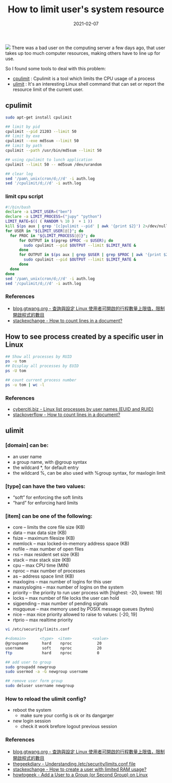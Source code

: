 ﻿---
title: "How to limit user's system resource"
date: 2021-02-07
sidebar: 'auto'
tags:
 - Ubuntu
 - Linux
 - server-management
categories:
 - Tech
publish: True
meta:
  - property: og:description
    content: There was a bad user on the computing server a few days ago...
  - property: og:image
    content: https://i.imgur.com/3QeQito.jpg
---

![](https://i.imgur.com/3QeQito.jpg)
There was a bad user on the computing server a few days ago, that user takes up too much computer resources, making others have to line up for use.

So I found some tools to deal with this problem:
- [cpulimit](https://github.com/opsengine/cpulimit) : Cpulimit is a tool which limits the CPU usage of a process
- [ulimit](https://linuxcommand.org/lc3_man_pages/ulimith.html) : It's an interesting Linux shell command that can set or report the resource limit of the current user.

## cpulimit
``` bash
sudo apt-get install cpulimit

## limit by pid
cpulimit --pid 21203 --limit 50
## limit by exe
cpulimit --exe md5sum --limit 50
## limit by path
cpulimit --path /usr/bin/md5sum --limit 50

## using cpulimit to lunch application
cpulimit --limit 50 -- md5sum /dev/urandom

## clear log
sed '/pam\_unix(cron/d;//d' -i auth.log
sed '/cpulimit/d;//d' -i auth.log
```
### limit cpu script
``` bash
#!/bin/bash
declare -a LIMIT_USER=("ben")
declare -a LIMIT_PROCESS=("jupy" "python")
LIMIT_RATE=$(( ( RANDOM % 10 )  + 1 ))
kill $(ps aux | grep '[c]pulimit --pid' | awk '{print $2}') 2>/dev/null
for USER in "${LIMIT_USER[@]}"; do
  for PROC in "${LIMIT_PROCESS[@]}"; do
      for OUTPUT in $(pgrep $PROC -u $USER); do
        sudo cpulimit --pid $OUTPUT --limit $LIMIT_RATE &
      done
      for OUTPUT in $(ps aux | grep $USER | grep $PROC | awk '{print $2}'); do
        sudo cpulimit --pid $OUTPUT --limit $LIMIT_RATE &
      done
  done
done
sed '/pam\_unix(cron/d;//d' -i auth.log
sed '/cpulimit/d;//d' -i auth.log
```
### References
- [blog.gtwang.org - 查詢與設定 Linux 使用者可開啟的行程數量上限值，限制開啟程式的數目](https://blog.gtwang.org/linux/set-limits-on-user-processes-using-ulimit-in-linux/)
- [stackexchange - How to count lines in a document?](https://unix.stackexchange.com/questions/224697/remove-lines-that-contain-a-specific-text-in-a-file)

## How to see process created by a specific user in Linux
``` bash
## Show all processes by RUID
ps -u tom
## Display all processes by EUID
ps -U tom

## count current process number
ps -u tom | wc -l
```
### References
- [cyberciti.biz - Linux list processes by user names (EUID and RUID)](https://www.cyberciti.biz/faq/linux-list-processes-by-user-names-euid-and-ruid/)
- [stackoverflow - How to count lines in a document?](https://stackoverflow.com/questions/3137094/how-to-count-lines-in-a-document)

## ulimit
### [domain] can be:
- an user name
- a group name, with @group syntax
- the wildcard *, for default entry
- the wildcard %, can be also used with %group syntax, for maxlogin limit
### [type] can have the two values:
- “soft” for enforcing the soft limits
- “hard” for enforcing hard limits
### [item] can be one of the following:
- core – limits the core file size (KB)
- data – max data size (KB)
- fsize – maximum filesize (KB)
- memlock – max locked-in-memory address space (KB)
- nofile – max number of open files
- rss – max resident set size (KB)
- stack – max stack size (KB)
- cpu – max CPU time (MIN)
- nproc – max number of processes
- as – address space limit (KB)
- maxlogins – max number of logins for this user
- maxsyslogins – max number of logins on the system
- priority – the priority to run user process with [highest: -20, lowest: 19]
- locks – max number of file locks the user can hold
- sigpending – max number of pending signals
- msgqueue – max memory used by POSIX message queues (bytes)
- nice – max nice priority allowed to raise to values: [-20, 19]
- rtprio – max realtime priority

```bash
vi /etc/security/limits.conf

#<domain>      <type>  <item>         <value>
@groupname      hard    nproc           20
username        soft    nproc           20
ftp             hard    nproc           0
```

```bash
## add user to group
sudo groupadd newgroup 
sudo usermod -a -G newgroup username

## remove user form group
sudo deluser username newgroup
```

### How to reload the ulimit config?
  - reboot the system
    - make sure your config is ok or its dangarger
  - new login session
    - check it work brefore logout previous session

### References
- [blog.gtwang.org - 查詢與設定 Linux 使用者可開啟的行程數量上限值，限制開啟程式的數目](https://blog.gtwang.org/linux/set-limits-on-user-processes-using-ulimit-in-linux/)
- [thegeekdiary - Understanding /etc/security/limits.conf file](https://www.thegeekdiary.com/understanding-etc-security-limits-conf-file-to-set-ulimit/)
- [stackexchange - How to create a user with limited RAM usage?](https://unix.stackexchange.com/questions/34334/how-to-create-a-user-with-limited-ram-usage)
- [howtogeek - Add a User to a Group (or Second Group) on Linux](https://www.howtogeek.com/50787/add-a-user-to-a-group-or-second-group-on-linux/)
